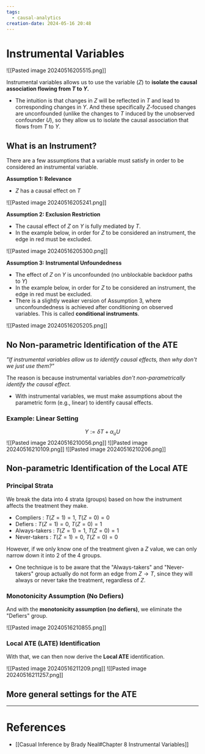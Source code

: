```yaml
---
tags:
  - causal-analytics
creation-date: 2024-05-16 20:48
---
```

# Instrumental Variables

![[Pasted image 20240516205515.png]]

Instrumental variables allows us to use the variable ($Z$) to **isolate the causal association flowing from $T$ to $Y$.**
- The intuition is that changes in $Z$ will be reflected in $T$ and lead to corresponding changes in $Y$. And these specifically $Z$-focused changes are unconfounded (unlike the changes to $T$ induced by the unobserved confounder $U$), so they allow us to isolate the causal association that flows from $T$ to $Y$.

## What is an Instrument?

There are a few assumptions that a variable must satisfy in order to be considered an instrumental variable.

**Assumption 1: Relevance**
- $Z$ has a causal effect on $T$

![[Pasted image 20240516205241.png]]

**Assumption 2: Exclusion Restriction**
- The causal effect of $Z$ on $Y$ is fully mediated by $T$.
- In the example below, in order for $Z$ to be considered an instrument, the edge in red must be excluded.

![[Pasted image 20240516205300.png]]

**Assumption 3: Instrumental Unfoundedness**
- The effect of $Z$ on $Y$ is unconfounded (no unblockable backdoor paths to $Y$)
- In the example below, in order for $Z$ to be considered an instrument, the edge in red must be excluded.
- There is a slightly weaker version of Assumption 3, where unconfoundedness is achieved after conditioning on observed variables. This is called **conditional instruments**.

![[Pasted image 20240516205205.png]]

## No Non-parametric Identification of the ATE

*"If instrumental variables allow us to identify causal effects, then why don't we just use them?"*

The reason is because instrumental variables *don't non-parametrically identify the causal effect*. 
- With instrumental variables, we must make assumptions about the parametric form (e.g., linear) to identify causal effects.

### Example: Linear Setting

$$
Y := \delta T + \alpha_u U
$$
![[Pasted image 20240516210056.png]]
![[Pasted image 20240516210109.png]]
![[Pasted image 20240516210206.png]]

## Non-parametric Identification of the Local ATE

### Principal Strata

We break the data into 4 strata (groups) based on how the instrument affects the treatment they make.
- Compliers       : $T(Z=1)=1$, $T(Z=0)=0$
- Defiers            : $T(Z=1)=0$, $T(Z=0)=1$
- Always-takers : $T(Z=1) = 1$, $T(Z=0)=1$
- Never-takers   : $T(Z=1) = 0$, $T(Z=0)=0$

However, if we only know one of the treatment given a $Z$ value, we can only narrow down it into 2 of the 4 groups.
- One technique is to be aware that the "Always-takers" and "Never-takers" group actually do not form an edge from $Z \rightarrow T$, since they will always or never take the treatment, regardless of $Z$.

### Monotonicity Assumption (No Defiers)

And with the **monotonicity assumption (no defiers)**, we eliminate the "Defiers" group.

![[Pasted image 20240516210855.png]]

### Local ATE (LATE) Identification

With that, we can then now derive the **Local ATE** identification.

![[Pasted image 20240516211209.png]]
![[Pasted image 20240516211257.png]]

## More general settings for the ATE





---
# References

- [[Casual Inference by Brady Neal#Chapter 8 Instrumental Variables]]